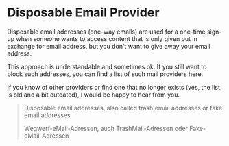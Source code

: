 # Disposable Email Provider

Disposable email addresses (one-way emails) are used for a one-time sign-up when someone wants to access content that is only given out in exchange for email address, but you don't want to give away your email address.

This approach is understandable and sometimes ok. If you still want to block such addresses, you can find a list of such mail providers here.

If you know of other providers or find one that no longer exists (yes, the list is old and a bit outdated), I would be happy to hear from you.

> Disposable email addresses, also called trash email addresses or fake email addresses
> 
> Wegwerf-eMail-Adressen, auch TrashMail-Adressen oder Fake-eMail-Adressen
